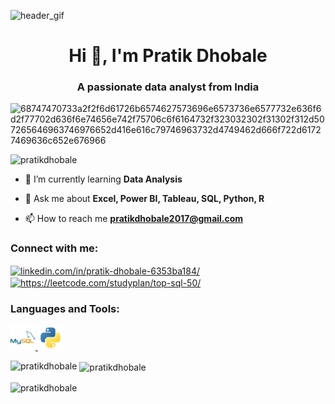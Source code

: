 ![header_gif](https://github.com/user-attachments/assets/d78e805d-8e35-470b-891a-5b2d270bed92)
<h1 align="center">Hi 👋, I'm Pratik Dhobale</h1>
<h3 align="center">A passionate data analyst from India</h3>

![68747470733a2f2f6d61726b6574627573696e6573736e6577732e636f6d2f77702d636f6e74656e742f75706c6f6164732f323032302f31302f312d507265646963746976652d416e616c79746963732d4749462d666f722d61727469636c652e676966](https://github.com/user-attachments/assets/a5d685d6-fa71-402d-8bae-7f0414f23b35)




<p align="left"> <img src="https://komarev.com/ghpvc/?username=pratikdhobale&label=Profile%20views&color=0e75b6&style=flat" alt="pratikdhobale" /> </p>

- 🌱 I’m currently learning **Data Analysis**

- 💬 Ask me about **Excel, Power BI, Tableau, SQL, Python, R**

- 📫 How to reach me **pratikdhobale2017@gmail.com**

<h3 align="left">Connect with me:</h3>
<p align="left">
<a href="https://linkedin.com/in/linkedin.com/in/pratik-dhobale-6353ba184/" target="blank"><img align="center" src="https://raw.githubusercontent.com/rahuldkjain/github-profile-readme-generator/master/src/images/icons/Social/linked-in-alt.svg" alt="linkedin.com/in/pratik-dhobale-6353ba184/" height="30" width="40" /></a>
<a href="https://www.leetcode.com/https://leetcode.com/studyplan/top-sql-50/" target="blank"><img align="center" src="https://raw.githubusercontent.com/rahuldkjain/github-profile-readme-generator/master/src/images/icons/Social/leet-code.svg" alt="https://leetcode.com/studyplan/top-sql-50/" height="30" width="40" /></a>
</p>

<h3 align="left">Languages and Tools:</h3>
<p align="left"> <a href="https://www.mysql.com/" target="_blank" rel="noreferrer"> <img src="https://raw.githubusercontent.com/devicons/devicon/master/icons/mysql/mysql-original-wordmark.svg" alt="mysql" width="40" height="40"/> </a> <a href="https://www.python.org" target="_blank" rel="noreferrer"> <img src="https://raw.githubusercontent.com/devicons/devicon/master/icons/python/python-original.svg" alt="python" width="40" height="40"/> </a> </p>

<p><img align="left" src="https://github-readme-stats.vercel.app/api/top-langs?username=pratikdhobale&show_icons=true&locale=en&layout=compact" alt="pratikdhobale" /></p>

<p>&nbsp;<img align="center" src="https://github-readme-stats.vercel.app/api?username=pratikdhobale&show_icons=true&locale=en" alt="pratikdhobale" /></p>

<p><img align="center" src="https://github-readme-streak-stats.herokuapp.com/?user=pratikdhobale&" alt="pratikdhobale" /></p>

